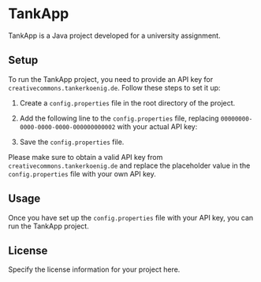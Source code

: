 # TankApp

TankApp is a Java project developed for a university assignment.

## Setup

To run the TankApp project, you need to provide an API key for `creativecommons.tankerkoenig.de`. Follow these steps to set it up:

1. Create a `config.properties` file in the root directory of the project.

2. Add the following line to the `config.properties` file, replacing `00000000-0000-0000-0000-000000000002` with your actual API key:

3. Save the `config.properties` file.

Please make sure to obtain a valid API key from `creativecommons.tankerkoenig.de` and replace the placeholder value in the `config.properties` file with your own API key.

## Usage

Once you have set up the `config.properties` file with your API key, you can run the TankApp project.

## License

Specify the license information for your project here.

